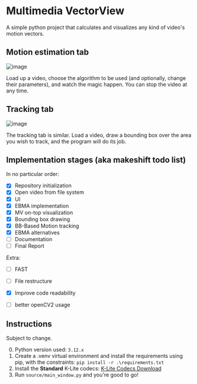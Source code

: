 # Multimedia VectorView

A simple python project that calculates and visualizes any kind of video's motion vectors.

## Motion estimation tab

![image](https://github.com/Darakuu/Multimedia-VectorView/assets/32675220/444d83f6-3a2d-48ca-a827-3c08f9bdc99b)

Load up a video, choose the algorithm to be used (and optionally, change their parameters), and watch the magic happen. You can stop the video at any time.

## Tracking tab

![image](https://github.com/Darakuu/Multimedia-VectorView/assets/32675220/4623797c-d0a8-420e-b855-885885a9b5d1)

The tracking tab is similar. Load a video, draw a bounding box over the area you wish to track, and the program will do its job.

## Implementation stages (aka makeshift todo list)

In no particular order:

- [x] Repository initialization
- [x] Open video from file system
- [x] UI
- [x] EBMA implementation
- [x] MV on-top visualization
- [x] Bounding box drawing
- [x] BB-Based Motion tracking
- [x] EBMA alternatives
- [ ] Documentation
- [ ] Final Report

Extra:

- [ ] FAST
- [ ] File restructure
- [x] Improve code readability
- [ ] better openCV2 usage


## Instructions

Subject to change.

0. Python version used: `3.12.x`
1. Create a .venv virtual environment and install the requirements using pip, with the constraints: `pip install -r .\requirements.txt`
2. Install the **Standard** K-Lite codecs: [K-Lite Codecs Download](https://www.codecguide.com/download_kl.htm)
3. Run `source/main_window.py` and you're  good to go!
